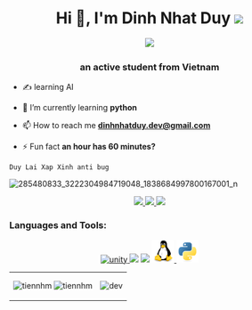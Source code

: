 <h1 align="center">Hi 🌱, I'm Dinh Nhat Duy <img src="https://media.giphy.com/media/mGcNjsfWAjY5AEZNw6/giphy.gif" width="50"></h2></h1>
<div>
<p align="center"><img src="https://img.icons8.com/color/48/000000/vietnam-circular.png"/></p>
<h3 align="center"> an active student from Vietnam </h3>

- ✍ learning AI

- 🌱 I’m currently learning **python**

- 📫 How to reach me **dinhnhatduy.dev@gmail.com**

- ⚡ Fun fact **an hour has 60 minutes?**

```
Duy Lai Xap Xinh anti bug
```
![285480833_3222304984719048_1838684997800167001_n](https://user-images.githubusercontent.com/112327856/187076834-2d6c7c50-2f8a-498c-995d-6c5a7c5a122b.jpg)


<p align="center">
  </a>
  <a href="https://www.facebook.com/nhatduypc" alt="Facebook">
    <img src="https://img.icons8.com/fluent/48/000000/facebook-new.png" target="_blank" />
  </a> 
  <a href="https://github.com/chickencoder004" alt="Github">
    <img src="https://img.icons8.com/fluent/48/000000/github.png"/>
  </a>
  <a href="mailto:dinhnhatduy.dev@gmail.com" alt="Email">
    <img src="https://img.icons8.com/fluent/48/000000/mailing.png"/>
  </a>
</p>

<h3 align="left">Languages and Tools:</h3>
<p align="center">
<a href="https://unity.com/" target="_blank"> <img src="https://www.vectorlogo.zone/logos/unity3d/unity3d-icon.svg" alt="unity" width="40" height="40" /> </a>
  <img src="https://img.icons8.com/color/48/000000/visual-studio-code-2019.png"/>
  <img src="https://img.icons8.com/color/48/000000/visual-studio-2019.png"/>
  <a href="https://www.linux.org/" target="_blank"> <img src="https://raw.githubusercontent.com/devicons/devicon/master/icons/linux/linux-original.svg" alt="linux" width="40" height="40" /> </a>
  <a href="https://www.python.org" target="_blank"> <img src="https://raw.githubusercontent.com/devicons/devicon/master/icons/python/python-original.svg" alt="python" width="40" height="40" /> </a>
</p>

<table style="width:100%;">
  <tr>
    <td>
      <img src="https://github-readme-stats.vercel.app/api/top-langs/?username=tiennhm&bg_color=FFFFFF00&text_color=179fa3&layout=compact&hide=CSS&langs_count=10&custom_title=Top%20ngôn%20ngữ%20được%20dùng" alt="tiennhm" width="100%"/>
      <img src="https://github-readme-stats.vercel.app/api?username=tiennhm&bg_color=FFFFFF00&text_color=179fa3&show_icons=true&count_private=true&include_all_commits=true&custom_title=Hoạt%20động%20trên%20Github" alt="tiennhm" width="100%"/>
    </td>
    <td>
      <p align="center"> 
        <img src="https://cdn.dribbble.com/users/1059583/screenshots/4171367/coding-freak.gif" alt="dev" width="100%"/>
      </p>
    </td>
  </tr>
</table>

